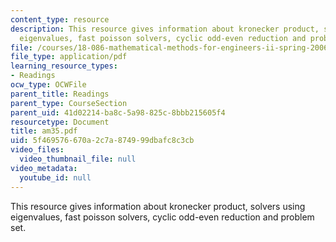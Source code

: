 ```yaml
---
content_type: resource
description: This resource gives information about kronecker product, solvers using
  eigenvalues, fast poisson solvers, cyclic odd-even reduction and problem set.
file: /courses/18-086-mathematical-methods-for-engineers-ii-spring-2006/5f469576670a2c7a874999dbafc8c3cb_am35.pdf
file_type: application/pdf
learning_resource_types:
- Readings
ocw_type: OCWFile
parent_title: Readings
parent_type: CourseSection
parent_uid: 41d02214-ba8c-5a98-825c-8bbb215605f4
resourcetype: Document
title: am35.pdf
uid: 5f469576-670a-2c7a-8749-99dbafc8c3cb
video_files:
  video_thumbnail_file: null
video_metadata:
  youtube_id: null
---
```

This resource gives information about kronecker product, solvers using eigenvalues, fast poisson solvers, cyclic odd-even reduction and problem set.